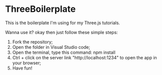 # ThreeBoilerplate

This is the boilerplate I'm using for my Three.js tutorials.

Wanna use it? okay then just follow these simple steps:

1. Fork the repository;
2. Open the folder in Visual Studio code;
3. Open the terminal, type this command: npm install
4. Ctrl + click on the server link "http://localhost:1234" to open the app in your browser;
5. Have fun!
